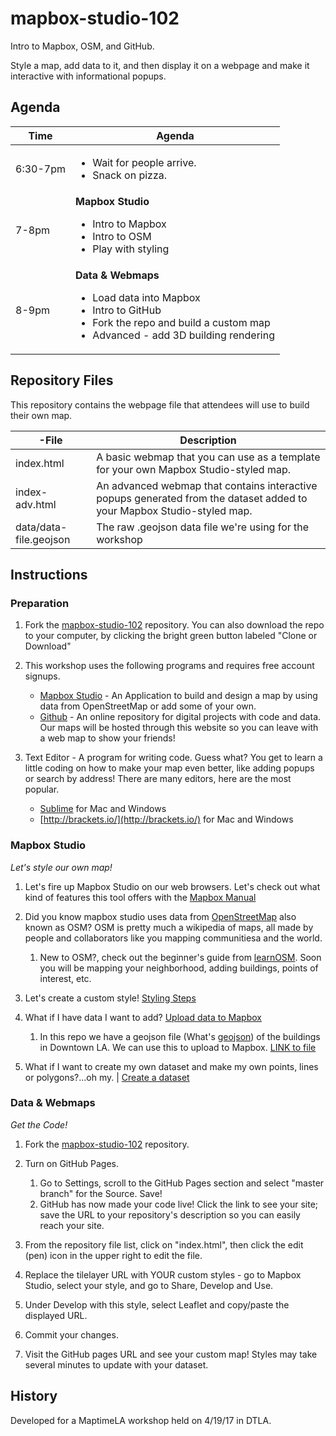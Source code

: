 # mapbox-studio-102
Intro to Mapbox, OSM, and GitHub.

Style a map, add data to it, and then display it on a webpage and make it interactive with informational popups.

## Agenda

Time | Agenda |
------ | ----- |
6:30-7pm | <ul><li>Wait for people arrive.</li><li>Snack on pizza.</li></ul> |
7-8pm | **Mapbox Studio**<br><ul><li>Intro to Mapbox</li><li>Intro to OSM</li><li>Play with styling</li></ul> |
8-9pm | **Data & Webmaps**<br><ul><li>Load data into Mapbox</li><li>Intro to GitHub</li><li>Fork the repo and build a custom map</li><li>Advanced - add 3D building rendering</li></ul> |
 
 ## Repository Files
 This repository contains the webpage file that attendees will use to build their own map.
 
-File | Description |
------|-------------|
index.html | A basic webmap that you can use as a template for your own Mapbox Studio-styled map. |
index-adv.html | An advanced webmap that contains interactive popups generated from the dataset added to your Mapbox Studio-styled map. |
data/data-file.geojson | The raw .geojson data file we're using for the workshop |

## Instructions
### Preparation
1. Fork the [mapbox-studio-102](https://github.com/matikin9/mapbox-studio-102/) repository. You can also download the repo to your computer, by clicking the bright green button labeled "Clone or Download"

2. This workshop uses the following programs and requires free account signups.
   * [Mapbox Studio](https://www.mapbox.com/studio/) - An Application to build and design a map by using data from OpenStreetMap or add some of your own.
   * [Github](https://github.com/) - An online repository for digital projects with code and data. Our maps will be hosted through this website so you can leave with a web map to show your friends!

3. Text Editor - A program for writing code. Guess what? You get to learn a little coding on how to make your map even better, like adding popups or search by address! There are many editors, here are the most popular.
   * [Sublime](https://www.sublimetext.com/) for Mac and Windows
   * [http://brackets.io/](http://brackets.io/) for Mac and Windows

### Mapbox Studio
*Let's style our own map!*
1. Let's fire up Mapbox Studio on our web browsers. Let's check out what kind of features this tool offers with the [Mapbox Manual](https://www.mapbox.com/help/studio-manual/)

2. Did you know mapbox studio uses data from [OpenStreetMap](http://www.openstreetmap.org/) also known as OSM? OSM is pretty much a wikipedia of maps, all made by people and collaborators like you mapping communitiesa and the world.
   1. New to OSM?, check out the beginner's guide from [learnOSM](http://learnosm.org/en/). Soon you will be mapping your neighborhood, adding buildings, points of interest, etc.
   
3. Let's create a custom style! [Styling Steps](https://www.mapbox.com/help/create-a-custom-style/)

4. What if I have data I want to add? [Upload data to Mapbox](https://www.mapbox.com/help/uploads/)
   1. In this repo we have a geojson file (What's [geojson](http://geojson.org/)) of the buildings in Downtown LA. We can use this to upload to Mapbox. [LINK to file](https://github.com/matikin9/mapbox-studio-102/blob/master/data/downtownLA_OSM.geojson)
5. What if I want to create my own dataset and make my own points, lines or polygons?...oh my. | [Create a dataset](https://www.mapbox.com/help/add-points-pt-1/#create-a-dataset)

### Data & Webmaps
*Get the Code!*
1. Fork the [mapbox-studio-102](https://github.com/matikin9/mapbox-studio-102/) repository.

2. Turn on GitHub Pages.
   1. Go to Settings, scroll to the GitHub Pages section and select "master branch" for the Source.  Save!
   2. GitHub has now made your code live!  Click the link to see your site; save the URL to your repository's description so you can easily reach your site.
   
3. From the repository file list, click on "index.html", then click the edit (pen) icon in the upper right to edit the file.

4. Replace the tilelayer URL with YOUR custom styles - go to Mapbox Studio, select your style, and go to Share, Develop and Use.

5. Under Develop with this style, select Leaflet and copy/paste the displayed URL.

6. Commit your changes.

7. Visit the GitHub pages URL and see your custom map!  Styles may take several minutes to update with your dataset.

## History
Developed for a MaptimeLA workshop held on 4/19/17 in DTLA.
